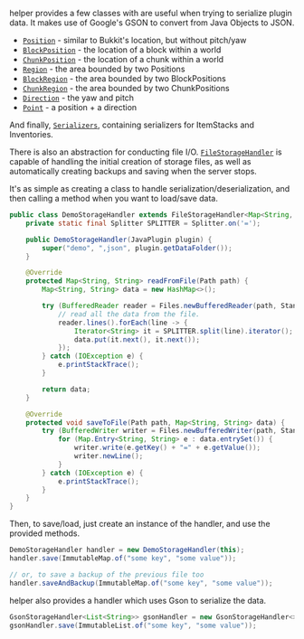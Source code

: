 helper provides a few classes with are useful when trying to serialize plugin data. It makes use of Google's GSON to convert from Java Objects to JSON.

* [`Position`](https://github.com/lucko/helper/blob/master/helper/src/main/java/me/lucko/helper/serialize/Position.java) - similar to Bukkit's location, but without pitch/yaw
* [`BlockPosition`](https://github.com/lucko/helper/blob/master/helper/src/main/java/me/lucko/helper/serialize/BlockPosition.java) - the location of a block within a world
* [`ChunkPosition`](https://github.com/lucko/helper/blob/master/helper/src/main/java/me/lucko/helper/serialize/ChunkPosition.java) - the location of a chunk within a world
* [`Region`](https://github.com/lucko/helper/blob/master/helper/src/main/java/me/lucko/helper/serialize/Region.java) - the area bounded by two Positions
* [`BlockRegion`](https://github.com/lucko/helper/blob/master/helper/src/main/java/me/lucko/helper/serialize/BlockRegion.java) - the area bounded by two BlockPositions
* [`ChunkRegion`](https://github.com/lucko/helper/blob/master/helper/src/main/java/me/lucko/helper/serialize/ChunkRegion.java) - the area bounded by two ChunkPositions
* [`Direction`](https://github.com/lucko/helper/blob/master/helper/src/main/java/me/lucko/helper/serialize/Direction.java) - the yaw and pitch
* [`Point`](https://github.com/lucko/helper/blob/master/helper/src/main/java/me/lucko/helper/serialize/Point.java) - a position + a direction

And finally, [`Serializers`](https://github.com/lucko/helper/blob/master/helper/src/main/java/me/lucko/helper/serialize/Serializers.java), containing serializers for ItemStacks and Inventories.

There is also an abstraction for conducting file I/O. [`FileStorageHandler`](https://github.com/lucko/helper/blob/master/helper/src/main/java/me/lucko/helper/serialize/FileStorageHandler.java) is capable of handling the initial creation of storage files, as well as automatically creating backups and saving when the server stops.

It's as simple as creating a class to handle serialization/deserialization, and then calling a method when you want to load/save data.

```java
public class DemoStorageHandler extends FileStorageHandler<Map<String, String>> {
    private static final Splitter SPLITTER = Splitter.on('=');

    public DemoStorageHandler(JavaPlugin plugin) {
        super("demo", ",json", plugin.getDataFolder());
    }

    @Override
    protected Map<String, String> readFromFile(Path path) {
        Map<String, String> data = new HashMap<>();

        try (BufferedReader reader = Files.newBufferedReader(path, StandardCharsets.UTF_8)) {
            // read all the data from the file.
            reader.lines().forEach(line -> {
                Iterator<String> it = SPLITTER.split(line).iterator();
                data.put(it.next(), it.next());
            });
        } catch (IOException e) {
            e.printStackTrace();
        }

        return data;
    }

    @Override
    protected void saveToFile(Path path, Map<String, String> data) {
        try (BufferedWriter writer = Files.newBufferedWriter(path, StandardCharsets.UTF_8)) {
            for (Map.Entry<String, String> e : data.entrySet()) {
                writer.write(e.getKey() + "=" + e.getValue());
                writer.newLine();
            }
        } catch (IOException e) {
            e.printStackTrace();
        }
    }
}
```

Then, to save/load, just create an instance of the handler, and use the provided methods.
```java
DemoStorageHandler handler = new DemoStorageHandler(this);
handler.save(ImmutableMap.of("some key", "some value"));

// or, to save a backup of the previous file too
handler.saveAndBackup(ImmutableMap.of("some key", "some value"));
```

helper also provides a handler which uses Gson to serialize the data.
```java
GsonStorageHandler<List<String>> gsonHandler = new GsonStorageHandler<>("data", ".json", getDataFolder(), new TypeToken<List<String>>(){});
gsonHandler.save(ImmutableList.of("some key", "some value"));
```
